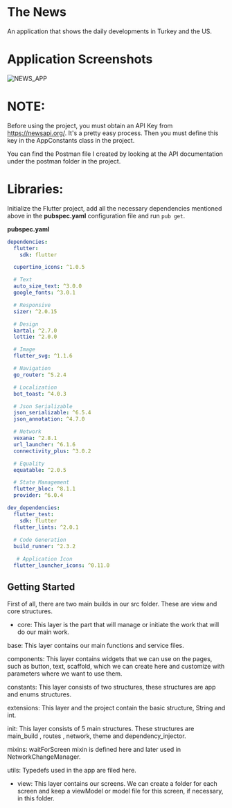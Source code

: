 # The News

An application that shows the daily developments in Turkey and the US.

# Application Screenshots

![NEWS_APP](https://user-images.githubusercontent.com/105479937/208059307-ae5a0624-26ae-43cd-84b4-74ad5d3c2bc7.png)

# NOTE:

Before using the project, you must obtain an API Key from https://newsapi.org/. It's a pretty easy process. Then you must define this key in the AppConstants class in the project.

You can find the Postman file I created by looking at the API documentation under the postman folder in the project.

# Libraries:

Initialize the Flutter project, add all the necessary dependencies mentioned above in the **pubspec.yaml** configuration file and run `pub get`.

**pubspec.yaml**
```yaml
dependencies:
  flutter:
    sdk: flutter

  cupertino_icons: ^1.0.5

  # Text
  auto_size_text: ^3.0.0
  google_fonts: ^3.0.1

  # Responsive
  sizer: ^2.0.15

  # Design
  kartal: ^2.7.0
  lottie: ^2.0.0

  # Image
  flutter_svg: ^1.1.6

  # Navigation
  go_router: ^5.2.4

  # Localization
  bot_toast: ^4.0.3

  # Json Serializable
  json_serializable: ^6.5.4
  json_annotation: ^4.7.0

  # Network
  vexana: ^2.8.1
  url_launcher: ^6.1.6
  connectivity_plus: ^3.0.2

  # Equality
  equatable: ^2.0.5

  # State Management
  flutter_bloc: ^8.1.1
  provider: ^6.0.4

dev_dependencies:
  flutter_test:
    sdk: flutter
  flutter_lints: ^2.0.1
  
  # Code Generation
  build_runner: ^2.3.2

   # Application Icon
  flutter_launcher_icons: ^0.11.0
  ```

## Getting Started

First of all, there are two main builds in our src folder. These are view and core structures.

- core: This layer is the part that will manage or initiate the work that will do our main work.

base: This layer contains our main functions and service files.

components: This layer contains widgets that we can use on the pages, such as button, text, scaffold, which we can create here and customize with parameters where we want to use them.

constants: This layer consists of two structures, these structures are app and enums structures.

extensions: This layer and the project contain the basic structure, String and int.

init: This layer consists of 5 main structures. These structures are main_build , routes , network, theme and dependency_injector.

mixins: waitForScreen mixin is defined here and later used in NetworkChangeManager.

utils: Typedefs used in the app are filed here.

- view: This layer contains our screens. We can create a folder for each screen and keep a viewModel or model file for this screen, if necessary, in this folder.
